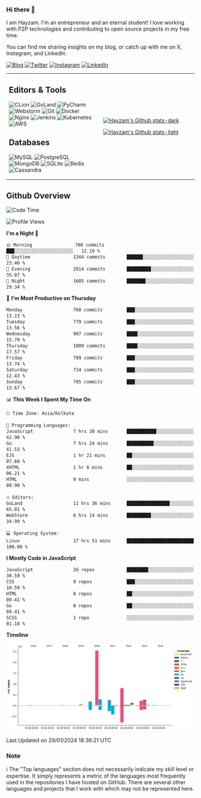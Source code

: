 ### Hi there 👋

I am Hayzam. I'm an entrepreneur and an eternal student! I love working with P2P technologies and contributing to open source projects in my free time.

You can find me sharing insights on my blog, or catch up with me on X, Instagram, and LinkedIn.

[![Blog](https://img.shields.io/badge/Blog-%2312100E.svg?&style=for-the-badge&logo=medium&logoColor=white)](https://hayzam.com)
[![Twitter](https://img.shields.io/badge/Twitter-%231DA1F2.svg?&style=for-the-badge&logo=X&logoColor=white)](https://twitter.com/hayzam_js)
[![Instagram](https://img.shields.io/badge/Instagram-%23E4405F.svg?&style=for-the-badge&logo=instagram&logoColor=white)](https://instagram.com/hayzam.ts)
[![LinkedIn](https://img.shields.io/badge/LinkedIn-%230077B5.svg?&style=for-the-badge&logo=linkedin&logoColor=white)](https://www.linkedin.com/in/hayzam-s-2b9b95139/)

<table width="100%">
<tr>
<td width="50%">

## Editors & Tools

![CLion](https://img.shields.io/badge/-CLion-000000?style=flat&logo=CLion)
![GoLand](https://img.shields.io/badge/-GoLand-000000?style=flat&logo=Goland)
![PyCharm](https://img.shields.io/badge/-PyCharm-000000?style=flat&logo=PyCharm)
![Webstorm](https://img.shields.io/badge/-WebStorm-000000?style=flat&logo=WebStorm)
![Git](https://img.shields.io/badge/-Git-000000?style=flat&logo=git)
![Docker](https://img.shields.io/badge/-Docker-000000?style=flat&logo=docker)
![Nginx](https://img.shields.io/badge/-Nginx-000000?style=flat&logo=nginx)
![Jenkins](https://img.shields.io/badge/-Jenkins-000000?style=flat&logo=jenkins)
![Kubernetes](https://img.shields.io/badge/-Kubernetes-000000?style=flat&logo=kubernetes)
![AWS](https://img.shields.io/badge/-AWS-000000?style=flat&logo=amazon-aws)

## Databases

![MySQL](https://img.shields.io/badge/-MySQL-000000?style=flat&logo=mysql)
![PostgreSQL](https://img.shields.io/badge/-PostgreSQL-000000?style=flat&logo=postgresql)
![MongoDB](https://img.shields.io/badge/-MongoDB-000000?style=flat&logo=mongodb)
![SQLite](https://img.shields.io/badge/-SQLite-000000?style=flat&logo=sqlite)
![Redis](https://img.shields.io/badge/-Redis-000000?style=flat&logo=redis)
![Cassandra](https://img.shields.io/badge/-Cassandra-000000?style=flat&logo=apache-cassandra)
</div>

<td width="50%">
 
[![Hayzam's Github stats-dark](https://github-readme-stats.vercel.app/api?username=hayzamjs&show_icons=true&theme=dark#gh-dark-mode-only)](https://github.com/anuraghazra/github-readme-stats#gh-dark-mode-only)
 
[![Hayzam's Github stats-light](https://github-readme-stats.vercel.app/api?username=hayzamjs&show_icons=true&theme=default#gh-light-mode-only)](https://github.com/anuraghazra/github-readme-stats#gh-light-mode-only)

</td>
</tr>
</table>
 
## Github Overview


<!--START_SECTION:waka-->
![Code Time](http://img.shields.io/badge/Code%20Time-496%20hrs%2041%20mins-blue)

![Profile Views](http://img.shields.io/badge/Profile%20Views-0-blue)

**I'm a Night 🦉** 

```text
🌞 Morning                700 commits         ███░░░░░░░░░░░░░░░░░░░░░░   12.19 % 
🌆 Daytime                1344 commits        ██████░░░░░░░░░░░░░░░░░░░   23.40 % 
🌃 Evening                2014 commits        █████████░░░░░░░░░░░░░░░░   35.07 % 
🌙 Night                  1685 commits        ███████░░░░░░░░░░░░░░░░░░   29.34 % 
```
📅 **I'm Most Productive on Thursday** 

```text
Monday                   760 commits         ███░░░░░░░░░░░░░░░░░░░░░░   13.23 % 
Tuesday                  779 commits         ███░░░░░░░░░░░░░░░░░░░░░░   13.56 % 
Wednesday                907 commits         ████░░░░░░░░░░░░░░░░░░░░░   15.79 % 
Thursday                 1009 commits        ████░░░░░░░░░░░░░░░░░░░░░   17.57 % 
Friday                   789 commits         ███░░░░░░░░░░░░░░░░░░░░░░   13.74 % 
Saturday                 714 commits         ███░░░░░░░░░░░░░░░░░░░░░░   12.43 % 
Sunday                   785 commits         ███░░░░░░░░░░░░░░░░░░░░░░   13.67 % 
```


📊 **This Week I Spent My Time On** 

```text
🕑︎ Time Zone: Asia/Kolkata

💬 Programming Languages: 
JavaScript               7 hrs 39 mins       ███████████░░░░░░░░░░░░░░   42.90 % 
Go                       7 hrs 24 mins       ██████████░░░░░░░░░░░░░░░   41.53 % 
EJS                      1 hr 21 mins        ██░░░░░░░░░░░░░░░░░░░░░░░   07.60 % 
XHTML                    1 hr 6 mins         ██░░░░░░░░░░░░░░░░░░░░░░░   06.21 % 
HTML                     9 mins              ░░░░░░░░░░░░░░░░░░░░░░░░░   00.90 % 

🔥 Editors: 
GoLand                   11 hrs 36 mins      ████████████████░░░░░░░░░   65.01 % 
WebStorm                 6 hrs 14 mins       █████████░░░░░░░░░░░░░░░░   34.99 % 

💻 Operating System: 
Linux                    17 hrs 51 mins      █████████████████████████   100.00 % 
```

**I Mostly Code in JavaScript** 

```text
JavaScript               26 repos            ████████░░░░░░░░░░░░░░░░░   30.59 % 
CSS                      9 repos             ███░░░░░░░░░░░░░░░░░░░░░░   10.59 % 
HTML                     8 repos             ██░░░░░░░░░░░░░░░░░░░░░░░   09.41 % 
Go                       8 repos             ██░░░░░░░░░░░░░░░░░░░░░░░   09.41 % 
SCSS                     1 repo              ░░░░░░░░░░░░░░░░░░░░░░░░░   01.18 % 
```



**Timeline**

![Lines of Code chart](https://raw.githubusercontent.com/hayzamjs/hayzamjs/main/assets/bar_graph.png)


 Last Updated on 29/01/2024 18:36:21 UTC
<!--END_SECTION:waka-->


### Note 

:information_source: The "Top languages" section does not necessarily indicate my skill level or expertise. It simply represents a metric of the languages most frequently used in the repositories I have hosted on GitHub. There are several other languages and projects that I work with which may not be represented here. 

